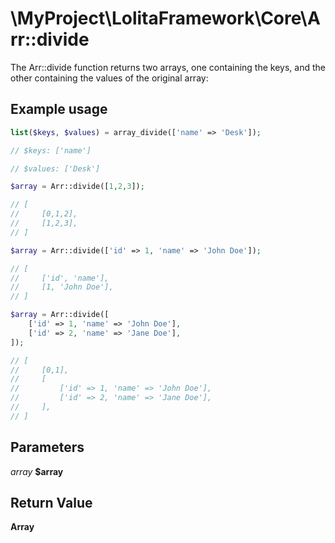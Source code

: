 \MyProject\LolitaFramework\Core\Arr::divide
===

The Arr::divide function returns two arrays, one containing the keys, and the other containing the values of the original array:

Example usage
---
```php
list($keys, $values) = array_divide(['name' => 'Desk']);

// $keys: ['name']

// $values: ['Desk']
```

```php
$array = Arr::divide([1,2,3]);

// [
//     [0,1,2],
//     [1,2,3],
// ]
```

```php
$array = Arr::divide(['id' => 1, 'name' => 'John Doe']);

// [
//     ['id', 'name'],
//     [1, 'John Doe'],
// ]
```

```php
$array = Arr::divide([
    ['id' => 1, 'name' => 'John Doe'],
    ['id' => 2, 'name' => 'Jane Doe'],
]);

// [
//     [0,1],
//     [
//         ['id' => 1, 'name' => 'John Doe'],
//         ['id' => 2, 'name' => 'Jane Doe'],
//     ],
// ]
```

Parameters
---
_array_ **$array**

Return Value
---
**Array**

